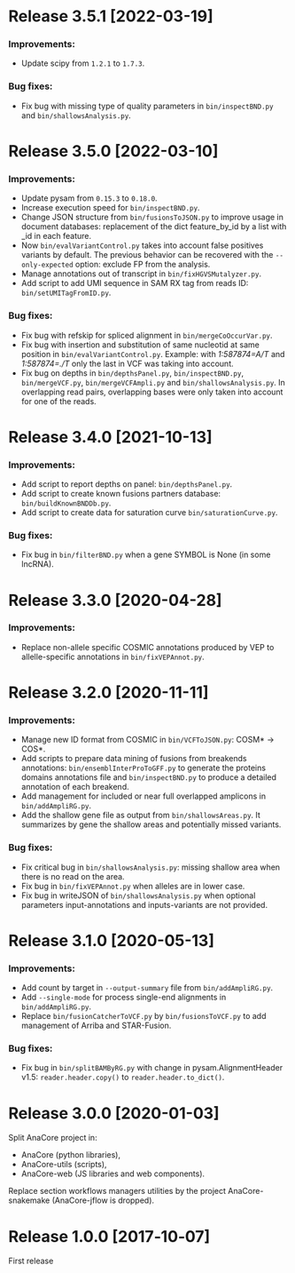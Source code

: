 # Release 3.5.1 [2022-03-19]

### Improvements:
  * Update scipy from `1.2.1` to `1.7.3`.

### Bug fixes:
  * Fix bug with missing type of quality parameters in `bin/inspectBND.py` and
  `bin/shallowsAnalysis.py`.


# Release 3.5.0 [2022-03-10]

### Improvements:
  * Update pysam from `0.15.3` to `0.18.0`.
  * Increase execution speed for `bin/inspectBND.py`.
  * Change JSON structure from `bin/fusionsToJSON.py` to improve usage in
  document databases: replacement of the dict feature_by_id by a list with _id
  in each feature.
  * Now `bin/evalVariantControl.py` takes into account false positives variants
  by default. The previous behavior can be recovered with the `--only-expected`
  option: exclude FP from the analysis.
  * Manage annotations out of transcript in `bin/fixHGVSMutalyzer.py`.
  * Add script to add UMI sequence in SAM RX tag from reads ID:
  `bin/setUMITagFromID.py`.

### Bug fixes:
  * Fix bug with refskip for spliced alignment in `bin/mergeCoOccurVar.py`.
  * Fix bug with insertion and substitution of same nucleotid at same position
  in `bin/evalVariantControl.py`. Example: with *1:587874=A/T* and *1:587874=./T*
  only the last in VCF was taking into account.
  * Fix bug on depths in `bin/depthsPanel.py`, `bin/inspectBND.py`,
  `bin/mergeVCF.py`, `bin/mergeVCFAmpli.py` and `bin/shallowsAnalysis.py`. In
  overlapping read pairs, overlapping bases were only taken into account for one
  of the reads.


# Release 3.4.0 [2021-10-13]

### Improvements:
  * Add script to report depths on panel: `bin/depthsPanel.py`.
  * Add script to create known fusions partners database: `bin/buildKnownBNDDb.py`.
  * Add script to create data for saturation curve `bin/saturationCurve.py`.

### Bug fixes:
  * Fix bug in `bin/filterBND.py` when a gene SYMBOL is None (in some lncRNA).


# Release 3.3.0 [2020-04-28]

### Improvements:
  * Replace non-allele specific COSMIC annotations produced by VEP to
  allelle-specific annotations in `bin/fixVEPAnnot.py`.


# Release 3.2.0 [2020-11-11]

### Improvements:
  * Manage new ID format from COSMIC in `bin/VCFToJSON.py`: COSM* -> COS*.
  * Add scripts to prepare data mining of fusions from breakends annotations:
  `bin/ensemblInterProToGFF.py` to generate the proteins domains annotations file
  and `bin/inspectBND.py` to produce a detailed annotation of each breakend.
  * Add management for included or near full overlapped amplicons in
   `bin/addAmpliRG.py`.
  * Add the shallow gene file as output from `bin/shallowsAreas.py`. It summarizes
  by gene the shallow areas and potentially missed variants.

### Bug fixes:
  * Fix critical bug in `bin/shallowsAnalysis.py`: missing shallow area when
  there is no read on the area.
  * Fix bug in `bin/fixVEPAnnot.py` when alleles are in lower case.
  * Fix bug in writeJSON of `bin/shallowsAnalysis.py` when optional parameters
  input-annotations and inputs-variants are not provided.


# Release 3.1.0 [2020-05-13]

### Improvements:
  * Add count by target in `--output-summary` file from `bin/addAmpliRG.py`.
  * Add `--single-mode` for process single-end alignments in `bin/addAmpliRG.py`.
  * Replace `bin/fusionCatcherToVCF.py` by `bin/fusionsToVCF.py` to add management
  of Arriba and STAR-Fusion.

### Bug fixes:
  * Fix bug in `bin/splitBAMByRG.py` with change in pysam.AlignmentHeader v1.5:
  `reader.header.copy()` to `reader.header.to_dict()`.


# Release 3.0.0 [2020-01-03]
Split AnaCore project in:
* AnaCore (python libraries),
* AnaCore-utils (scripts),
* AnaCore-web (JS libraries and web components).

Replace section workflows managers utilities by the project AnaCore-snakemake
(AnaCore-jflow is dropped).


# Release 1.0.0 [2017‑10‑07]
First release
